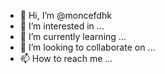 - 👋 Hi, I’m @moncefdhk
- 👀 I’m interested in ...
- 🌱 I’m currently learning ...
- 💞️ I’m looking to collaborate on ...
- 📫 How to reach me ...

<!---
moncefdhk/moncefdhk is a ✨ special ✨ repository because its `README.md` (this file) appears on your GitHub profile.
You can click the Preview link to take a look at your changes.
--->
